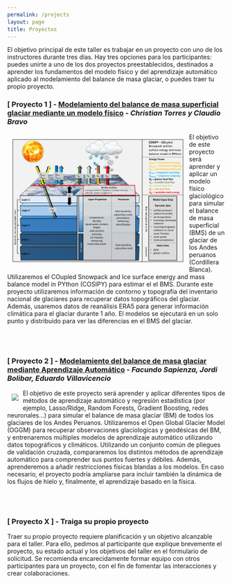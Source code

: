 ```yaml
---
permalink: /projects
layout: page
title: Proyectos
---
```


El objetivo principal de este taller es trabajar en un proyecto con uno de los instructores durante tres días. Hay tres opciones para los participantes: puedes unirte a uno de los dos proyectos preestablecidos, destinados a aprender los fundamentos del modelo físico y del aprendizaje automático aplicado al modelamiento del balance de masa glaciar, o puedes traer tu propio proyecto. 

### [ Proyecto 1 ] - [Modelamiento del balance de masa superficial glaciar mediante un modelo físico](https://cryo-tools.org/tools/cosipy/) - *Christian Torres y Claudio Bravo* 
<div>
<div style="float: left; padding: 10px">
<img src="assets/imgs/COSIPY_an.png" width="400">
</div>
<div>
El objetivo de este proyecto será aprender y aplicar un modelo físico glaciológico para simular el balance de masa superficial (BMS) de un glaciar de los Andes peruanos (Cordillera Blanca). Utilizaremos el COupled Snowpack and Ice surface energy and mass balance model in PYthon (COSIPY) para estimar el el BMS. Durante este proyecto utilizaremos información de contorno y topografía del inventario nacional de glaciares para recuperar datos topográficos del glaciar. Además, usaremos datos de reanálisis ERA5 para generar información climática para el glaciar durante 1 año. El modelos se ejecutará en un solo punto y distribuido para ver las diferencias en el BMS del glaciar.
</div>
</div>
<br>
<br>
<br>

### [ Proyecto 2 ] - [Modelamiento del balance de masa glaciar mediante Aprendizaje Automático](https://github.com/Machine-Learning-in-Glaciology-Workshop/Project_MB_Regression) - *Facundo Sapienza, Jordi Bolibar, Eduardo Villavicencio*
<div>
<div style="float: left; padding: 10px">
<img src="https://github.com/Machine-Learning-in-Glaciology-Workshop/Machine-Learning-in-Glaciology-Workshop.github.io/raw/master/assets/imgs/glacier_AI_lq.png" width="400">
</div>
<div>
El objetivo de este proyecto será aprender y aplicar diferentes tipos de métodos de aprendizaje automático y regresión estadística (por ejemplo, Lasso/Ridge, Random Forests, Gradient Boosting, redes neuronales...) para simular el balance de masa glaciar (BM) de todos los glaciares de los Andes Peruanos. Utilizaremos el Open Global Glacier Model (OGGM) para recuperar observaciones glaciologicas y geodésicas del BM, y entrenaremos múltiples modelos de aprendizaje automático utilizando datos topográficos y climáticos. Utilizando un conjunto común de pliegues de validación cruzada, compararemos los distintos métodos de aprendizaje automático para comprender sus puntos fuertes y débiles. Además, aprenderemos a añadir restricciones físicas blandas a los modelos. En caso necesario, el proyecto podría ampliarse para incluir también la dinámica de los flujos de hielo y, finalmente, el aprendizaje basado en la física. 
</div>
</div>
<br>
<br>
<br>

### [ Proyecto X ] - Traiga su propio proyecto 

Traer su propio proyecto requiere planificación y un objetivo alcanzable para el taller. Para ello, pedimos al participante que explique brevemente el proyecto, su estado actual y los objetivos del taller en el formulario de solicitud. Se recomienda encarecidamente formar equipo con otros participantes para un proyecto, con el fin de fomentar las interacciones y crear colaboraciones. 
